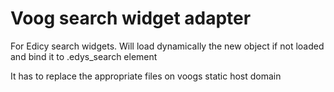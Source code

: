 # Voog search widget adapter

For Edicy search widgets.
Will load dynamically the new object if not loaded and bind it to .edys_search element

It has to replace the appropriate files on voogs static host domain